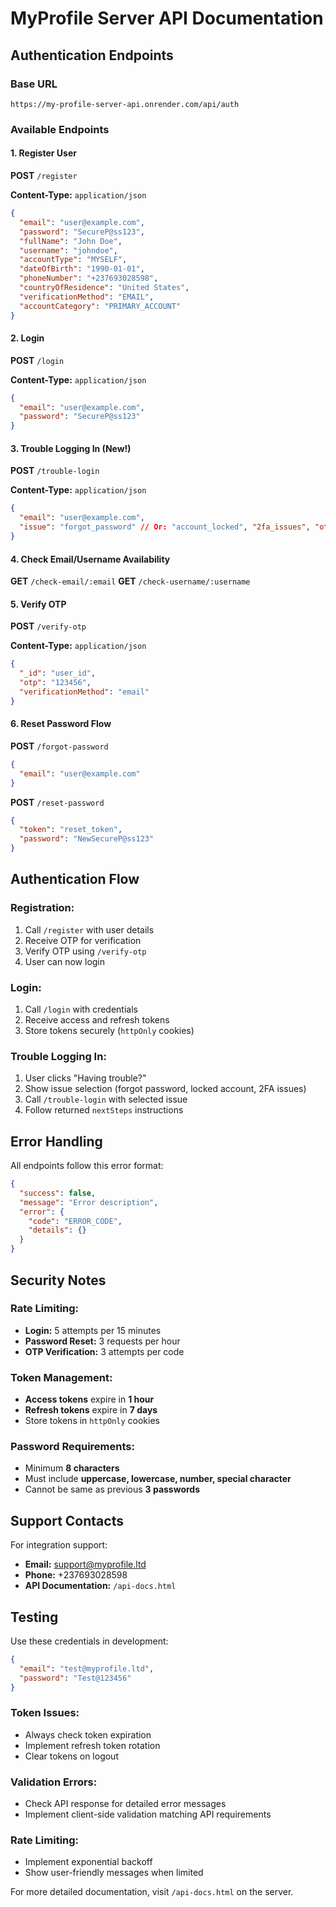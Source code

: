 # MyProfile Server API Documentation

## Authentication Endpoints

### Base URL
```
https://my-profile-server-api.onrender.com/api/auth
```

### Available Endpoints

#### 1. Register User
**POST** `/register`

**Content-Type:** `application/json`
```json
{
  "email": "user@example.com",
  "password": "SecureP@ss123",
  "fullName": "John Doe",
  "username": "johndoe",
  "accountType": "MYSELF",
  "dateOfBirth": "1990-01-01",
  "phoneNumber": "+237693028598",
  "countryOfResidence": "United States",
  "verificationMethod": "EMAIL",
  "accountCategory": "PRIMARY_ACCOUNT"
}
```

#### 2. Login
**POST** `/login`

**Content-Type:** `application/json`
```json
{
  "email": "user@example.com",
  "password": "SecureP@ss123"
}
```

#### 3. Trouble Logging In (New!)
**POST** `/trouble-login`

**Content-Type:** `application/json`
```json
{
  "email": "user@example.com",
  "issue": "forgot_password" // Or: "account_locked", "2fa_issues", "other"
}
```

#### 4. Check Email/Username Availability
**GET** `/check-email/:email`
**GET** `/check-username/:username`

#### 5. Verify OTP
**POST** `/verify-otp`

**Content-Type:** `application/json`
```json
{
  "_id": "user_id",
  "otp": "123456",
  "verificationMethod": "email"
}
```

#### 6. Reset Password Flow
**POST** `/forgot-password`
```json
{
  "email": "user@example.com"
}
```

**POST** `/reset-password`
```json
{
  "token": "reset_token",
  "password": "NewSecureP@ss123"
}
```

## Authentication Flow

### Registration:
1. Call `/register` with user details
2. Receive OTP for verification
3. Verify OTP using `/verify-otp`
4. User can now login

### Login:
1. Call `/login` with credentials
2. Receive access and refresh tokens
3. Store tokens securely (`httpOnly` cookies)

### Trouble Logging In:
1. User clicks "Having trouble?"
2. Show issue selection (forgot password, locked account, 2FA issues)
3. Call `/trouble-login` with selected issue
4. Follow returned `nextSteps` instructions

## Error Handling
All endpoints follow this error format:
```json
{
  "success": false,
  "message": "Error description",
  "error": {
    "code": "ERROR_CODE",
    "details": {}
  }
}
```

## Security Notes

### Rate Limiting:
- **Login:** 5 attempts per 15 minutes
- **Password Reset:** 3 requests per hour
- **OTP Verification:** 3 attempts per code

### Token Management:
- **Access tokens** expire in **1 hour**
- **Refresh tokens** expire in **7 days**
- Store tokens in `httpOnly` cookies

### Password Requirements:
- Minimum **8 characters**
- Must include **uppercase, lowercase, number, special character**
- Cannot be same as previous **3 passwords**

## Support Contacts
For integration support:
- **Email:** support@myprofile.ltd
- **Phone:** +237693028598
- **API Documentation:** `/api-docs.html`

## Testing

Use these credentials in development:
```json
{
  "email": "test@myprofile.ltd",
  "password": "Test@123456"
}
```

### Token Issues:
- Always check token expiration
- Implement refresh token rotation
- Clear tokens on logout

### Validation Errors:
- Check API response for detailed error messages
- Implement client-side validation matching API requirements

### Rate Limiting:
- Implement exponential backoff
- Show user-friendly messages when limited

For more detailed documentation, visit `/api-docs.html` on the server.

